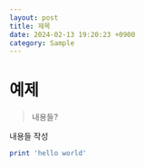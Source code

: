 ```yaml
---
layout: post
title: 제목
date: 2024-02-13 19:20:23 +0900
category: Sample
---
```

# 예제
> 내용들?

내용들 작성

```ruby
print 'hello world'
```